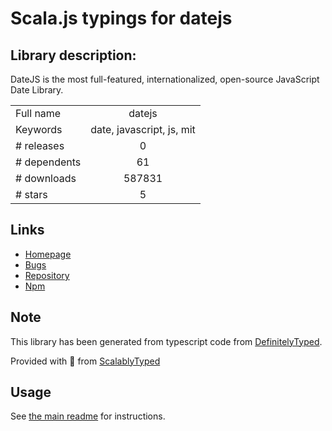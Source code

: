 
# Scala.js typings for datejs


## Library description:
DateJS is the most full-featured, internationalized, open-source JavaScript Date Library.

|                    |                 |
| ------------------ | :-------------: |
| Full name          | datejs |
| Keywords           | date, javascript, js, mit |
| # releases         | 0 |
| # dependents       | 61 |
| # downloads        | 587831 |
| # stars            | 5 |

## Links
- [Homepage](https://github.com/abritinthebay/datejs)
- [Bugs](http://github.com/abritinthebay/datejs/issues)
- [Repository](https://github.com/abritinthebay/datejs)
- [Npm](https://www.npmjs.com/package/datejs)
    


## Note
This library has been generated from typescript code from [DefinitelyTyped](https://definitelytyped.org).

Provided with :purple_heart: from [ScalablyTyped](https://github.com/oyvindberg/ScalablyTyped)

## Usage
See [the main readme](../../readme.md) for instructions.


